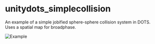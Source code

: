 # unitydots_simplecollision
An example of a simple jobified sphere-sphere collision system in DOTS. Uses a spatial map for broadphase.

![Example](https://imgur.com/fI3RkYd)
